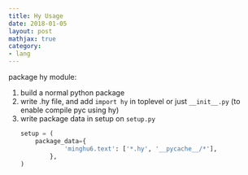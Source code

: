 ```yaml
---
title: Hy Usage
date: 2018-01-05
layout: post
mathjax: true
category:
- lang
---
```

package hy module:

1. build a normal python package
1. write .hy file, and add `import hy` in toplevel or just `__init__.py` (to enable compile pyc using hy)
1. write package data in setup on `setup.py`
   ````python
   setup = (
       package_data={
               'minghu6.text': ['*.hy', '__pycache__/*'],
           },
   )
   ````